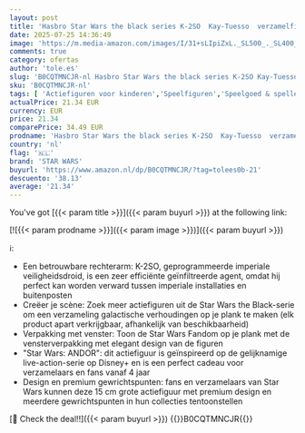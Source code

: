 ```yaml
---
layout: post
title: 'Hasbro Star Wars the black series K-2SO  Kay-Tuesso  verzamelfiguur voor volwassenen  15 2 cm'
date: 2025-07-25 14:36:49
image: 'https://m.media-amazon.com/images/I/31+sLIpiZxL._SL500_._SL400_.jpg'
comments: true
category: ofertas
author: 'tole.es'
slug: 'B0CQTMNCJR-nl Hasbro Star Wars the black series K-2SO Kay-Tuesso...'
sku: 'B0CQTMNCJR-nl'
tags: [ 'Actiefiguren voor kinderen','Speelfiguren','Speelgoed & spellen','star wars','🇳🇱', ]
actualPrice: 21.34 EUR
currency: EUR
price: 21.34
comparePrice: 34.49 EUR
prodname: 'Hasbro Star Wars the black series K-2SO  Kay-Tuesso  verzamelfiguur voor volwassenen  15 2 cm'
country: 'nl'
flag: '🇳🇱'
brand: 'STAR WARS'
buyurl: 'https://www.amazon.nl/dp/B0CQTMNCJR/?tag=tolees0b-21'
descuento: '38.13'
average: '21.34'
---
```


You've got [{{< param title >}}]({{< param buyurl >}}) at the following link:

[![{{< param prodname >}}]({{< param image >}})]({{< param buyurl >}})

ℹ️:

- Een betrouwbare rechterarm: K-2SO, geprogrammeerde imperiale veiligheidsdroid, is een zeer efficiënte geïnfiltreerde agent, omdat hij perfect kan worden verward tussen imperiale installaties en buitenposten
- Creëer je scène: Zoek meer actiefiguren uit de Star Wars the Black-serie om een verzameling galactische verhoudingen op je plank te maken (elk product apart verkrijgbaar, afhankelijk van beschikbaarheid)
- Verpakking met venster: Toon de Star Wars Fandom op je plank met de vensterverpakking met elegant design van de figuren
- "Star Wars: ANDOR": dit actiefiguur is geïnspireerd op de gelijknamige live-action-serie op Disney+ en is een perfect cadeau voor verzamelaars en fans vanaf 4 jaar
- Design en premium gewrichtspunten: fans en verzamelaars van Star Wars kunnen deze 15 cm grote actiefiguur met premium design en meerdere gewrichtspunten in hun collecties tentoonstellen

[🛒 Check the deal!!]({{< param buyurl >}})
{{<world>}}B0CQTMNCJR{{</world>}}
